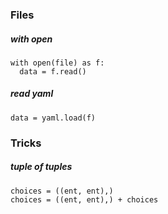 ### Files

##### with open
```   
with open(file) as f:
  data = f.read()
```  

##### read yaml  
```  
data = yaml.load(f)
```

### Tricks

##### tuple of tuples  
```  
choices = ((ent, ent),)
choices = ((ent, ent),) + choices
```  
